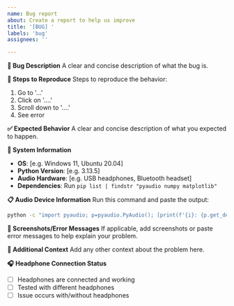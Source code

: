```yaml
---
name: Bug report
about: Create a report to help us improve
title: '[BUG] '
labels: 'bug'
assignees: ''

---
```


**🐛 Bug Description**
A clear and concise description of what the bug is.

**🔄 Steps to Reproduce**
Steps to reproduce the behavior:
1. Go to '...'
2. Click on '....'
3. Scroll down to '....'
4. See error

**✅ Expected Behavior**
A clear and concise description of what you expected to happen.

**📱 System Information**
- **OS**: [e.g. Windows 11, Ubuntu 20.04]
- **Python Version**: [e.g. 3.13.5]
- **Audio Hardware**: [e.g. USB headphones, Bluetooth headset]
- **Dependencies**: Run `pip list | findstr "pyaudio numpy matplotlib"`

**📋 Audio Device Information**
Run this command and paste the output:
```bash
python -c "import pyaudio; p=pyaudio.PyAudio(); [print(f'{i}: {p.get_device_info_by_index(i)[\"name\"]}') for i in range(p.get_device_count())]; p.terminate()"
```

**📸 Screenshots/Error Messages**
If applicable, add screenshots or paste error messages to help explain your problem.

**🔧 Additional Context**
Add any other context about the problem here.

**🎧 Headphone Connection Status**
- [ ] Headphones are connected and working
- [ ] Tested with different headphones
- [ ] Issue occurs with/without headphones

